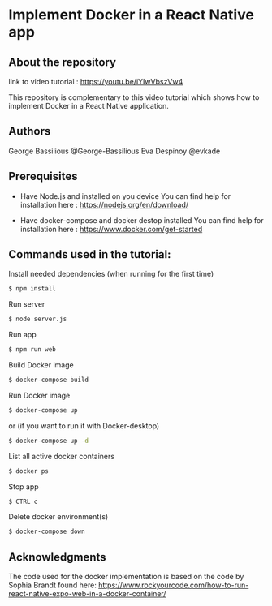 # Implement Docker in a React Native app 

## About the repository

link to video tutorial : https://youtu.be/iYIwVbszVw4

This repository is complementary to this video tutorial which shows how to implement Docker in a React Native application. 

## Authors 

George Bassilious @George-Bassilious
Eva Despinoy @evkade

## Prerequisites 

- Have Node.js and installed on you device
You can find help for installation here : https://nodejs.org/en/download/

- Have docker-compose and docker destop installed 
You can find help for installation here : https://www.docker.com/get-started

## Commands used in the tutorial: 

Install needed dependencies (when running for the first time) 
```bash
$ npm install 
```

Run server
```bash
$ node server.js 
```

Run app
```bash
$ npm run web 
```

Build Docker image
```bash
$ docker-compose build
```

Run Docker image
```bash
$ docker-compose up
```
or (if you want to run it with Docker-desktop)
```bash
$ docker-compose up -d
```

List all active docker containers
```bash
$ docker ps
```

Stop app 
```bash
$ CTRL c
```

Delete docker environment(s)
```bash
$ docker-compose down
```

## Acknowledgments 
The code used for the docker implementation is based on the code by Sophia Brandt found here: https://www.rockyourcode.com/how-to-run-react-native-expo-web-in-a-docker-container/
